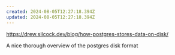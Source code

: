 ```yaml
---
created: 2024-08-05T12:27:18.394Z
updated: 2024-08-05T12:27:18.394Z
---
```

https://drew.silcock.dev/blog/how-postgres-stores-data-on-disk/

A nice thorough overview of the postgres disk format